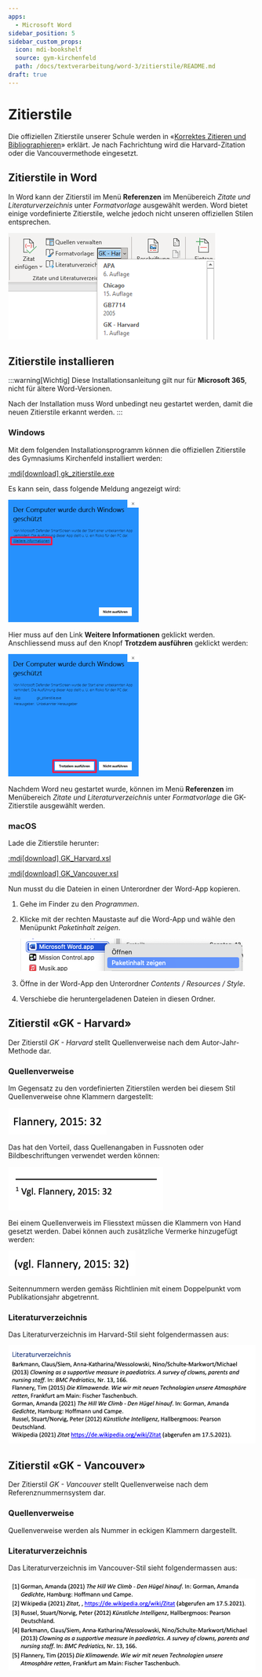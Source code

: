 ```yaml
---
apps:
  - Microsoft Word
sidebar_position: 5
sidebar_custom_props:
  icon: mdi-bookshelf
  source: gym-kirchenfeld
  path: /docs/textverarbeitung/word-3/zitierstile/README.md
draft: true
---
```


# Zitierstile



Die offiziellen Zitierstile unserer Schule werden in «[Korrektes Zitieren und Bibliographieren](/downloads/korrektes-zitieren.pdf)» erklärt. Je nach Fachrichtung wird die Harvard-Zitation oder die Vancouvermethode eingesetzt.

## Zitierstile in Word

In Word kann der Zitierstil im Menü __Referenzen__ im Menübereich _Zitate und Literaturverzeichnis_ unter _Formatvorlage_ ausgewählt werden. Word bietet einige vordefinierte Zitierstile, welche jedoch nicht unseren offiziellen Stilen entsprechen.

![](./zitierstil-waehlen.png)

## Zitierstile installieren

:::warning[Wichtig]
Diese Installationsanleitung gilt nur für **Microsoft 365**, nicht für ältere Word-Versionen.

Nach der Installation muss Word unbedingt neu gestartet werden, damit die neuen Zitierstile erkannt werden.
:::

### Windows

Mit dem folgenden Installationsprogramm können die offiziellen Zitierstile des Gymnasiums Kirchenfeld installiert werden:

[:mdi[download] gk_zitierstile.exe](/downloads/gk_zitierstile.exe)

Es kann sein, dass folgende Meldung angezeigt wird:

![](./install-windows-1.png)

Hier muss auf den Link __Weitere Informationen__ geklickt werden. Anschliessend muss auf den Knopf __Trotzdem ausführen__ geklickt werden:

![](./install-windows-2.png)

Nachdem Word neu gestartet wurde, können im Menü __Referenzen__ im Menübereich _Zitate und Literaturverzeichnis_ unter _Formatvorlage_ die GK-Zitierstile ausgewählt werden.

### macOS

Lade die Zitierstile herunter:

[:mdi[download] GK_Harvard.xsl](/downloads/GK_Harvard.xsl)

[:mdi[download] GK_Vancouver.xsl](/downloads/GK_Vancouver.xsl)

Nun musst du die Dateien in einen Unterordner der Word-App kopieren.

1. Gehe im Finder zu den _Programmen_.
2. Klicke mit der rechten Maustaste auf die Word-App und wähle den Menüpunkt _Paketinhalt zeigen_.

    ![](./install-macos.png)

3. Öffne in der Word-App den Unterordner _Contents / Resources / Style_.
4. Verschiebe die heruntergeladenen Dateien in diesen Ordner.

## Zitierstil «GK - Harvard»

Der Zitierstil _GK - Harvard_ stellt Quellenverweise nach dem Autor-Jahr-Methode dar.

### Quellenverweise

Im Gegensatz zu den vordefinierten Zitierstilen werden bei diesem Stil Quellenverweise ohne Klammern dargestellt:

![](./harvard-book-1-cite.png)

Das hat den Vorteil, dass Quellenangaben in Fussnoten oder Bildbeschriftungen verwendet werden können:

![](./harvard-cite-footnote.png)

Bei einem Quellenverweis im Fliesstext müssen die Klammern von Hand gesetzt werden. Dabei können auch zusätzliche Vermerke hinzugefügt werden:

![](./harvard-cite-vgl.png)

Seitennummern werden gemäss Richtlinien mit einem Doppelpunkt vom Publikationsjahr abgetrennt.

### Literaturverzeichnis

Das Literaturverzeichnis im Harvard-Stil sieht folgendermassen aus:

![](./harvard-bib.png)


## Zitierstil «GK - Vancouver»

Der Zitierstil _GK - Vancouver_ stellt Quellenverweise nach dem Referenznummernsystem dar.

### Quellenverweise

Quellenverweise werden als Nummer in eckigen Klammern dargestellt.

### Literaturverzeichnis

Das Literaturverzeichnis im Vancouver-Stil sieht folgendermassen aus:

![](./vancouver-bib.png)
